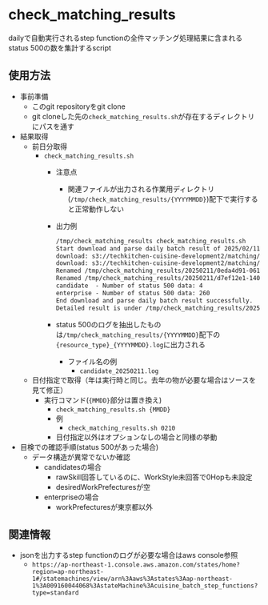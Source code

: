 # check_matching_results

dailyで自動実行されるstep functionの全件マッチング処理結果に含まれるstatus 500の数を集計するscript

## 使用方法

- 事前準備
  - このgit repositoryをgit clone
  - git cloneした先の`check_matching_results.sh`が存在するディレクトリにパスを通す
- 結果取得
  - 前日分取得
    - `check_matching_results.sh`
      - 注意点
        - 関連ファイルが出力される作業用ディレクトリ(`/tmp/check_matching_results/{YYYYMMDD}`)配下で実行すると正常動作しない
      - 出力例

          ```txt
          /tmp/check_matching_results check_matching_results.sh
          Start download and parse daily batch result of 2025/02/11
          download: s3://techkitchen-cuisine-development2/matching/batch/20250211_150347/result/0eda4d91-061f-4fed-aacc-48207b0ba4b3/SUCCEEDED_0.json to 20250211/0eda4d91-061f-4fed-aacc-48207b0ba4b3/SUCCEEDED_0.json
          download: s3://techkitchen-cuisine-development2/matching/batch/20250211_150347/result/d7ef12e1-1408-4248-b927-ebe946cdb611/SUCCEEDED_0.json to 20250211/d7ef12e1-1408-4248-b927-ebe946cdb611/SUCCEEDED_0.json
          Renamed /tmp/check_matching_results/20250211/0eda4d91-061f-4fed-aacc-48207b0ba4b3 to /tmp/check_matching_results/20250211/candidate
          Renamed /tmp/check_matching_results/20250211/d7ef12e1-1408-4248-b927-ebe946cdb611 to /tmp/check_matching_results/20250211/enterprise
          candidate  - Number of status 500 data: 4
          enterprise - Number of status 500 data: 260
          End download and parse daily batch result successfully.
          Detailed result is under /tmp/check_matching_results/20250211/
          ```

      - status 500のログを抽出したものは`/tmp/check_matching_results/{YYYYMMDD}`配下の`{resource_type}_{YYYYMMDD}.log`に出力される
        - ファイル名の例
          - `candidate_20250211.log`
  - 日付指定で取得（年は実行時と同じ。去年の物が必要な場合はソースを見て修正）
    - 実行コマンド(`{MMDD}`部分は置き換え)
      - `check_matching_results.sh {MMDD}`
      - 例
        - `check_matching_results.sh 0210`
      - 日付指定以外はオプションなしの場合と同様の挙動
- 目検での確認手順(status 500があった場合)
  - データ構造が異常でないか確認
    - candidatesの場合
      - rawSkill回答しているのに、WorkStyle未回答で0Hopも未設定
      - desiredWorkPrefecturesが空
    - enterpriseの場合
      - workPrefecturesが東京都以外

## 関連情報

- jsonを出力するstep functionのログが必要な場合はaws console参照
  - `https://ap-northeast-1.console.aws.amazon.com/states/home?region=ap-northeast-1#/statemachines/view/arn%3Aaws%3Astates%3Aap-northeast-1%3A009160044068%3AstateMachine%3Acuisine_batch_step_functions?type=standard`
